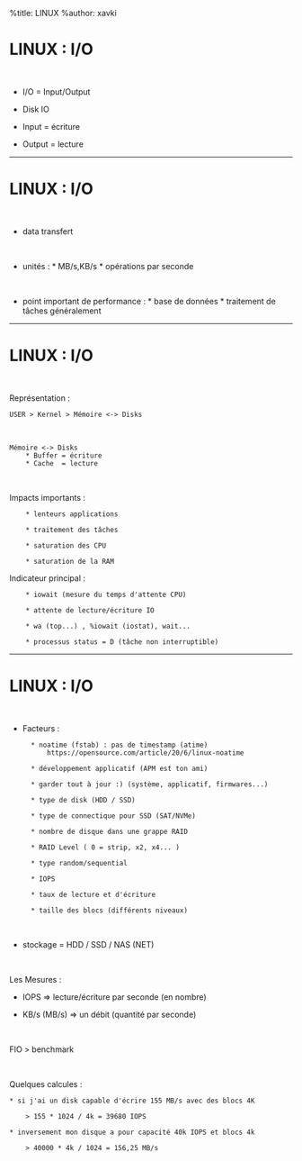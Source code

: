 %title: LINUX
%author: xavki


# LINUX : I/O


<br>

* I/O = Input/Output

* Disk IO

* Input = écriture

* Output = lecture

-----------------------------------------------------------------------

# LINUX : I/O

<br>

* data transfert

<br>

* unités : 
		* MB/s,KB/s
		* opérations par seconde

<br>

* point important de performance :
		* base de données
		* traitement de tâches généralement

-----------------------------------------------------------------------

# LINUX : I/O

<br>

Représentation :

	USER > Kernel > Mémoire <-> Disks

<br>

	Mémoire <-> Disks
		* Buffer = écriture
		* Cache  = lecture

<br>

Impacts importants :

		* lenteurs applications

		* traitement des tâches

		* saturation des CPU 

		* saturation de la RAM


Indicateur principal :

		* iowait (mesure du temps d'attente CPU)

		* attente de lecture/écriture IO

		* wa (top...) , %iowait (iostat), wait...

		* processus status = D (tâche non interruptible)

	
-----------------------------------------------------------------------

# LINUX : I/O

<br>

* Facteurs :

		* noatime (fstab) : pas de timestamp (atime)
			https://opensource.com/article/20/6/linux-noatime

		* développement applicatif (APM est ton ami)

		* garder tout à jour :) (système, applicatif, firmwares...)

		* type de disk (HDD / SSD)

		* type de connectique pour SSD (SAT/NVMe)

		* nombre de disque dans une grappe RAID

		* RAID Level ( 0 = strip, x2, x4... )

		* type random/sequential

		* IOPS

		* taux de lecture et d'écriture

		* taille des blocs (différents niveaux)

<br>


* stockage = HDD / SSD / NAS (NET)

<br>

Les Mesures : 

* IOPS => lecture/écriture par seconde (en nombre)

* KB/s (MB/s) => un débit (quantité par seconde)

<br>

FIO > benchmark

<br>

Quelques calcules :

	* si j'ai un disk capable d'écrire 155 MB/s avec des blocs 4K

		> 155 * 1024 / 4k = 39680 IOPS

	* inversement mon disque a pour capacité 40k IOPS et blocs 4k

		> 40000 * 4k / 1024 = 156,25 MB/s
